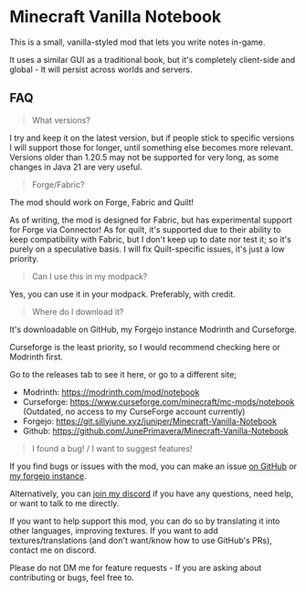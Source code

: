 # Minecraft Vanilla Notebook

This is a small, vanilla-styled mod that lets you write notes in-game.

It uses a similar GUI as a traditional book, but it's completely client-side and global - It will persist across worlds and servers.

## FAQ

> What versions?

I try and keep it on the latest version, but if people stick to specific versions I will support those for longer, until something else becomes more relevant. Versions older than 1.20.5 may not be supported for very long, as some changes in Java 21 are very useful.

> Forge/Fabric?

The mod should work on Forge, Fabric and Quilt!

As of writing, the mod is designed for Fabric, but has experimental support for Forge via Connector! As for quilt, it's supported due to their ability to keep compatibility with Fabric, but I don't keep up to date nor test it; so it's purely on a speculative basis. I will fix Quilt-specific issues, it's just a low priority.

> Can I use this in my modpack?

Yes, you can use it in your modpack. Preferably, with credit.

> Where do I download it?

It's downloadable on GitHub, my Forgejo instance Modrinth and Curseforge. 

Curseforge is the least priority, so I would recommend checking here or Modrinth first.

Go to the releases tab to see it here, or go to a different site;

- Modrinth: https://modrinth.com/mod/notebook
- Curseforge: https://www.curseforge.com/minecraft/mc-mods/notebook (Outdated, no access to my CurseForge account currently)
- Forgejo: https://git.sillyjune.xyz/juniper/Minecraft-Vanilla-Notebook
- Github: https://github.com/JunePrimavera/Minecraft-Vanilla-Notebook

> I found a bug! / I want to suggest features!

If you find bugs or issues with the mod, you can make an issue [on GitHub](https://github.com/JunePrimavera/Minecraft-Vanilla-Notebook) or [my forgejo instance](https://git.sillyjune.xyz/juniper/Minecraft-Vanilla-Notebook/issues).

Alternatively, you can [join my discord](https://discord.gg/t5YtYE3d5V) if you have any questions, need help, or want to talk to me directly.

If you want to help support this mod, you can do so by translating it into other languages, improving textures. If you want to add textures/translations (and don't want/know how to use GitHub's PRs), contact me on discord.

Please do not DM me for feature requests - If you are asking about contributing or bugs, feel free to.

